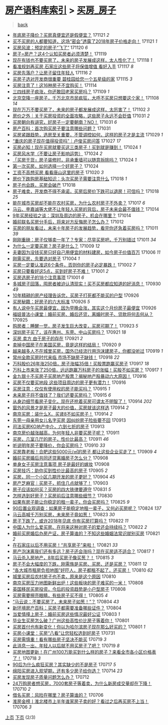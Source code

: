 [房产语料库索引](../../README.md)  > [买房_房子](买房_房子.md)
====
> [back](../README.md)

- [年底房子降价？买房真便宜还是假便宜？](http://jkwz.applinzi.com/ittc/7038475944015168528.html#%E5%B9%B4%E5%BA%95%E6%88%BF%E5%AD%90%E9%99%8D%E4%BB%B7%EF%BC%9F%E4%B9%B0%E6%88%BF%E7%9C%9F%E4%BE%BF%E5%AE%9C%E8%BF%98%E6%98%AF%E5%81%87%E4%BE%BF%E5%AE%9C%EF%BC%9F) 171121 *2* 
- [买不买房的人都要知道，这场“密会”透露了2018年房子价格走向！](http://jkwz.applinzi.com/ittc/7038480617296102416.html#%E4%B9%B0%E4%B8%8D%E4%B9%B0%E6%88%BF%E7%9A%84%E4%BA%BA%E9%83%BD%E8%A6%81%E7%9F%A5%E9%81%93%EF%BC%8C%E8%BF%99%E5%9C%BA%E2%80%9C%E5%AF%86%E4%BC%9A%E2%80%9D%E9%80%8F%E9%9C%B2%E4%BA%862018%E5%B9%B4%E6%88%BF%E5%AD%90%E4%BB%B7%E6%A0%BC%E8%B5%B0%E5%90%91%EF%BC%81) 171121 *1* 
- [买房风波：预定的房子“飞了”](http://jkwz.applinzi.com/ittc/7038073594586858513.html#%E4%B9%B0%E6%88%BF%E9%A3%8E%E6%B3%A2%EF%BC%9A%E9%A2%84%E5%AE%9A%E7%9A%84%E6%88%BF%E5%AD%90%E2%80%9C%E9%A3%9E%E4%BA%86%E2%80%9D) 171120 *6* 
- [房子=房产？这4个认知买房者必须清楚！](http://jkwz.applinzi.com/ittc/7036979963914355729.html#%E6%88%BF%E5%AD%90%3D%E6%88%BF%E4%BA%A7%EF%BC%9F%E8%BF%994%E4%B8%AA%E8%AE%A4%E7%9F%A5%E4%B9%B0%E6%88%BF%E8%80%85%E5%BF%85%E9%A1%BB%E6%B8%85%E6%A5%9A%EF%BC%81) 171119  
- [现在有钱也不要买房了，未来的房子发展成这样，太人性化了！](http://jkwz.applinzi.com/ittc/7037423406272742416.html#%E7%8E%B0%E5%9C%A8%E6%9C%89%E9%92%B1%E4%B9%9F%E4%B8%8D%E8%A6%81%E4%B9%B0%E6%88%BF%E4%BA%86%EF%BC%8C%E6%9C%AA%E6%9D%A5%E7%9A%84%E6%88%BF%E5%AD%90%E5%8F%91%E5%B1%95%E6%88%90%E8%BF%99%E6%A0%B7%EF%BC%8C%E5%A4%AA%E4%BA%BA%E6%80%A7%E5%8C%96%E4%BA%86%EF%BC%81) 171118 *1* 
- [看准规划再买房 石家庄这些房子将保值增值 看好入手](http://jkwz.applinzi.com/ittc/7036881013102347280.html#%E7%9C%8B%E5%87%86%E8%A7%84%E5%88%92%E5%86%8D%E4%B9%B0%E6%88%BF+%E7%9F%B3%E5%AE%B6%E5%BA%84%E8%BF%99%E4%BA%9B%E6%88%BF%E5%AD%90%E5%B0%86%E4%BF%9D%E5%80%BC%E5%A2%9E%E5%80%BC+%E7%9C%8B%E5%A5%BD%E5%85%A5%E6%89%8B) 171117 *8* 
- [买房先落户？让房子留住年轻人](http://jkwz.applinzi.com/ittc/7036476886752953360.html#%E4%B9%B0%E6%88%BF%E5%85%88%E8%90%BD%E6%88%B7%EF%BC%9F%E8%AE%A9%E6%88%BF%E5%AD%90%E7%95%99%E4%BD%8F%E5%B9%B4%E8%BD%BB%E4%BA%BA) 171116 *2* 
- [买房子选对开发商很重要 碧桂园给您一个五星级的家](http://jkwz.applinzi.com/ittc/7036214638834877456.html#%E4%B9%B0%E6%88%BF%E5%AD%90%E9%80%89%E5%AF%B9%E5%BC%80%E5%8F%91%E5%95%86%E5%BE%88%E9%87%8D%E8%A6%81+%E7%A2%A7%E6%A1%82%E5%9B%AD%E7%BB%99%E6%82%A8%E4%B8%80%E4%B8%AA%E4%BA%94%E6%98%9F%E7%BA%A7%E7%9A%84%E5%AE%B6) 171115 *3* 
- [买房注意了！这16种房子不宜购买！](http://jkwz.applinzi.com/ittc/7035763714773484560.html#%E4%B9%B0%E6%88%BF%E6%B3%A8%E6%84%8F%E4%BA%86%EF%BC%81%E8%BF%9916%E7%A7%8D%E6%88%BF%E5%AD%90%E4%B8%8D%E5%AE%9C%E8%B4%AD%E4%B9%B0%EF%BC%81) 171114  
- [三四线房子疯涨，你还敢回老家买房吗？](http://jkwz.applinzi.com/ittc/7033223887695905809.html#%E4%B8%89%E5%9B%9B%E7%BA%BF%E6%88%BF%E5%AD%90%E7%96%AF%E6%B6%A8%EF%BC%8C%E4%BD%A0%E8%BF%98%E6%95%A2%E5%9B%9E%E8%80%81%E5%AE%B6%E4%B9%B0%E6%88%BF%E5%90%97%EF%BC%9F) 171109 *1* 
- [北京空降一座房子，千万北京市民疯狂，大呼不买房只想要这个家！](http://jkwz.applinzi.com/ittc/7033583927866950672.html#%E5%8C%97%E4%BA%AC%E7%A9%BA%E9%99%8D%E4%B8%80%E5%BA%A7%E6%88%BF%E5%AD%90%EF%BC%8C%E5%8D%83%E4%B8%87%E5%8C%97%E4%BA%AC%E5%B8%82%E6%B0%91%E7%96%AF%E7%8B%82%EF%BC%8C%E5%A4%A7%E5%91%BC%E4%B8%8D%E4%B9%B0%E6%88%BF%E5%8F%AA%E6%83%B3%E8%A6%81%E8%BF%99%E4%B8%AA%E5%AE%B6%EF%BC%81) 171108 *14* 
- [现在万万不要买房了，未来的房子都发展成这样，太厉害了！](http://jkwz.applinzi.com/ittc/7031451986506023953.html#%E7%8E%B0%E5%9C%A8%E4%B8%87%E4%B8%87%E4%B8%8D%E8%A6%81%E4%B9%B0%E6%88%BF%E4%BA%86%EF%BC%8C%E6%9C%AA%E6%9D%A5%E7%9A%84%E6%88%BF%E5%AD%90%E9%83%BD%E5%8F%91%E5%B1%95%E6%88%90%E8%BF%99%E6%A0%B7%EF%BC%8C%E5%A4%AA%E5%8E%89%E5%AE%B3%E4%BA%86%EF%BC%81) 171102 *3* 
- [房价之外｜关于买房投资的全面攻略，这些房子永远不会贬值](http://jkwz.applinzi.com/ittc/7030631156817593360.html#%E6%88%BF%E4%BB%B7%E4%B9%8B%E5%A4%96%EF%BD%9C%E5%85%B3%E4%BA%8E%E4%B9%B0%E6%88%BF%E6%8A%95%E8%B5%84%E7%9A%84%E5%85%A8%E9%9D%A2%E6%94%BB%E7%95%A5%EF%BC%8C%E8%BF%99%E4%BA%9B%E6%88%BF%E5%AD%90%E6%B0%B8%E8%BF%9C%E4%B8%8D%E4%BC%9A%E8%B4%AC%E5%80%BC) 171031 *2* 
- [买房朝向有讲究，好房子一定要朝南？NO！](http://jkwz.applinzi.com/ittc/7030630957181305872.html#%E4%B9%B0%E6%88%BF%E6%9C%9D%E5%90%91%E6%9C%89%E8%AE%B2%E7%A9%B6%EF%BC%8C%E5%A5%BD%E6%88%BF%E5%AD%90%E4%B8%80%E5%AE%9A%E8%A6%81%E6%9C%9D%E5%8D%97%EF%BC%9FNO%EF%BC%81) 171031 *6* 
- [房产百科：首次购买房子要注意哪些问题？](http://jkwz.applinzi.com/ittc/7030623047596377105.html#%E6%88%BF%E4%BA%A7%E7%99%BE%E7%A7%91%EF%BC%9A%E9%A6%96%E6%AC%A1%E8%B4%AD%E4%B9%B0%E6%88%BF%E5%AD%90%E8%A6%81%E6%B3%A8%E6%84%8F%E5%93%AA%E4%BA%9B%E9%97%AE%E9%A2%98%EF%BC%9F) 171031  
- [买房紧跟趋势，选房至关重要，不管调控如何，这样的房子才是主流](http://jkwz.applinzi.com/ittc/7029429538084357136.html#%E4%B9%B0%E6%88%BF%E7%B4%A7%E8%B7%9F%E8%B6%8B%E5%8A%BF%EF%BC%8C%E9%80%89%E6%88%BF%E8%87%B3%E5%85%B3%E9%87%8D%E8%A6%81%EF%BC%8C%E4%B8%8D%E7%AE%A1%E8%B0%83%E6%8E%A7%E5%A6%82%E4%BD%95%EF%BC%8C%E8%BF%99%E6%A0%B7%E7%9A%84%E6%88%BF%E5%AD%90%E6%89%8D%E6%98%AF%E4%B8%BB%E6%B5%81) 171029 *1* 
- [“重庆的房子现在值得投资吗”｜卢俊买房问答](http://jkwz.applinzi.com/ittc/7029125596360213520.html#%E2%80%9C%E9%87%8D%E5%BA%86%E7%9A%84%E6%88%BF%E5%AD%90%E7%8E%B0%E5%9C%A8%E5%80%BC%E5%BE%97%E6%8A%95%E8%B5%84%E5%90%97%E2%80%9D%EF%BD%9C%E5%8D%A2%E4%BF%8A%E4%B9%B0%E6%88%BF%E9%97%AE%E7%AD%94) 171027 *17* 
- [买房必知！现在买房就要买这三类房子！买到就是赚到！](http://jkwz.applinzi.com/ittc/7028124972126569489.html#%E4%B9%B0%E6%88%BF%E5%BF%85%E7%9F%A5%EF%BC%81%E7%8E%B0%E5%9C%A8%E4%B9%B0%E6%88%BF%E5%B0%B1%E8%A6%81%E4%B9%B0%E8%BF%99%E4%B8%89%E7%B1%BB%E6%88%BF%E5%AD%90%EF%BC%81%E4%B9%B0%E5%88%B0%E5%B0%B1%E6%98%AF%E8%B5%9A%E5%88%B0%EF%BC%81) 171024 *1* 
- [买房风水学（不要让房子影响运势）](http://jkwz.applinzi.com/ittc/7028088724758463504.html#%E4%B9%B0%E6%88%BF%E9%A3%8E%E6%B0%B4%E5%AD%A6%EF%BC%88%E4%B8%8D%E8%A6%81%E8%AE%A9%E6%88%BF%E5%AD%90%E5%BD%B1%E5%93%8D%E8%BF%90%E5%8A%BF%EF%BC%89) 171024 *2* 
- [「买房干货」房子装修时，非承重墙可以随意拆除吗？](http://jkwz.applinzi.com/ittc/7028085644226724880.html#%E3%80%8C%E4%B9%B0%E6%88%BF%E5%B9%B2%E8%B4%A7%E3%80%8D%E6%88%BF%E5%AD%90%E8%A3%85%E4%BF%AE%E6%97%B6%EF%BC%8C%E9%9D%9E%E6%89%BF%E9%87%8D%E5%A2%99%E5%8F%AF%E4%BB%A5%E9%9A%8F%E6%84%8F%E6%8B%86%E9%99%A4%E5%90%97%EF%BC%9F) 171024 *1* 
- [第一次买房，如何选择一个好房子？](http://jkwz.applinzi.com/ittc/7027941449218393105.html#%E7%AC%AC%E4%B8%80%E6%AC%A1%E4%B9%B0%E6%88%BF%EF%BC%8C%E5%A6%82%E4%BD%95%E9%80%89%E6%8B%A9%E4%B8%80%E4%B8%AA%E5%A5%BD%E6%88%BF%E5%AD%90%EF%BC%9F) 171024  
- [工资不高想买房 看看唐山这里的房子](http://jkwz.applinzi.com/ittc/7026467007145444369.html#%E5%B7%A5%E8%B5%84%E4%B8%8D%E9%AB%98%E6%83%B3%E4%B9%B0%E6%88%BF+%E7%9C%8B%E7%9C%8B%E5%94%90%E5%B1%B1%E8%BF%99%E9%87%8C%E7%9A%84%E6%88%BF%E5%AD%90) 171020 *3* 
- [房价下跌购房基础知识：头次买房子需要注意什么](http://jkwz.applinzi.com/ittc/7025908240452420624.html#%E6%88%BF%E4%BB%B7%E4%B8%8B%E8%B7%8C%E8%B4%AD%E6%88%BF%E5%9F%BA%E7%A1%80%E7%9F%A5%E8%AF%86%EF%BC%9A%E5%A4%B4%E6%AC%A1%E4%B9%B0%E6%88%BF%E5%AD%90%E9%9C%80%E8%A6%81%E6%B3%A8%E6%84%8F%E4%BB%80%E4%B9%88) 171018 *1* 
- [房子也会跌，买房会破产](http://jkwz.applinzi.com/ittc/7023202536897643536.html#%E6%88%BF%E5%AD%90%E4%B9%9F%E4%BC%9A%E8%B7%8C%EF%BC%8C%E4%B9%B0%E6%88%BF%E4%BC%9A%E7%A0%B4%E4%BA%A7) 171018  
- [房子难卖，开发商不得不承诺，买房后房价下跌可以退房！可信吗？](http://jkwz.applinzi.com/ittc/7025335944763409425.html#%E6%88%BF%E5%AD%90%E9%9A%BE%E5%8D%96%EF%BC%8C%E5%BC%80%E5%8F%91%E5%95%86%E4%B8%8D%E5%BE%97%E4%B8%8D%E6%89%BF%E8%AF%BA%EF%BC%8C%E4%B9%B0%E6%88%BF%E5%90%8E%E6%88%BF%E4%BB%B7%E4%B8%8B%E8%B7%8C%E5%8F%AF%E4%BB%A5%E9%80%80%E6%88%BF%EF%BC%81%E5%8F%AF%E4%BF%A1%E5%90%97%EF%BC%9F) 171018 *25* 
- [能在城市买房却不能在农村买房，为什么农村房子不外卖？](http://jkwz.applinzi.com/ittc/7025348908639847441.html#%E8%83%BD%E5%9C%A8%E5%9F%8E%E5%B8%82%E4%B9%B0%E6%88%BF%E5%8D%B4%E4%B8%8D%E8%83%BD%E5%9C%A8%E5%86%9C%E6%9D%91%E4%B9%B0%E6%88%BF%EF%BC%8C%E4%B8%BA%E4%BB%80%E4%B9%88%E5%86%9C%E6%9D%91%E6%88%BF%E5%AD%90%E4%B8%8D%E5%A4%96%E5%8D%96%EF%BC%9F) 171017 *6* 
- [马云、李嘉诚等大佬不让年轻人买房的背后，房子未来会最不值钱？](http://jkwz.applinzi.com/ittc/7024444293274666000.html#%E9%A9%AC%E4%BA%91%E3%80%81%E6%9D%8E%E5%98%89%E8%AF%9A%E7%AD%89%E5%A4%A7%E4%BD%AC%E4%B8%8D%E8%AE%A9%E5%B9%B4%E8%BD%BB%E4%BA%BA%E4%B9%B0%E6%88%BF%E7%9A%84%E8%83%8C%E5%90%8E%EF%BC%8C%E6%88%BF%E5%AD%90%E6%9C%AA%E6%9D%A5%E4%BC%9A%E6%9C%80%E4%B8%8D%E5%80%BC%E9%92%B1%EF%BC%9F) 171014  
- [9年买房经验之谈：深圳及周边的房子，机会在哪里？](http://jkwz.applinzi.com/ittc/7024327762599478288.html#9%E5%B9%B4%E4%B9%B0%E6%88%BF%E7%BB%8F%E9%AA%8C%E4%B9%8B%E8%B0%88%EF%BC%9A%E6%B7%B1%E5%9C%B3%E5%8F%8A%E5%91%A8%E8%BE%B9%E7%9A%84%E6%88%BF%E5%AD%90%EF%BC%8C%E6%9C%BA%E4%BC%9A%E5%9C%A8%E5%93%AA%E9%87%8C%EF%BC%9F) 171014  
- [婚前联名买房分手后，将来对方反悔房子怎么办？](http://jkwz.applinzi.com/ittc/7023481778541691920.html#%E5%A9%9A%E5%89%8D%E8%81%94%E5%90%8D%E4%B9%B0%E6%88%BF%E5%88%86%E6%89%8B%E5%90%8E%EF%BC%8C%E5%B0%86%E6%9D%A5%E5%AF%B9%E6%96%B9%E5%8F%8D%E6%82%94%E6%88%BF%E5%AD%90%E6%80%8E%E4%B9%88%E5%8A%9E%EF%BC%9F) 171012  
- [买房的朋友看过，未来十年房子的发展趋势，看完你还急着买房吗？](http://jkwz.applinzi.com/ittc/7023288386373288977.html#%E4%B9%B0%E6%88%BF%E7%9A%84%E6%9C%8B%E5%8F%8B%E7%9C%8B%E8%BF%87%EF%BC%8C%E6%9C%AA%E6%9D%A5%E5%8D%81%E5%B9%B4%E6%88%BF%E5%AD%90%E7%9A%84%E5%8F%91%E5%B1%95%E8%B6%8B%E5%8A%BF%EF%BC%8C%E7%9C%8B%E5%AE%8C%E4%BD%A0%E8%BF%98%E6%80%A5%E7%9D%80%E4%B9%B0%E6%88%BF%E5%90%97%EF%BC%9F) 171011 *39* 
- [刚刚重磅：房子仅够卖一年了？专家：尽早买房吧，千万别错过](http://jkwz.applinzi.com/ittc/7023263357858219025.html#%E5%88%9A%E5%88%9A%E9%87%8D%E7%A3%85%EF%BC%9A%E6%88%BF%E5%AD%90%E4%BB%85%E5%A4%9F%E5%8D%96%E4%B8%80%E5%B9%B4%E4%BA%86%EF%BC%9F%E4%B8%93%E5%AE%B6%EF%BC%9A%E5%B0%BD%E6%97%A9%E4%B9%B0%E6%88%BF%E5%90%A7%EF%BC%8C%E5%8D%83%E4%B8%87%E5%88%AB%E9%94%99%E8%BF%87) 171011 *34* 
- [为什么一定要买房？房子是什么？](http://jkwz.applinzi.com/ittc/7022464882463736848.html#%E4%B8%BA%E4%BB%80%E4%B9%88%E4%B8%80%E5%AE%9A%E8%A6%81%E4%B9%B0%E6%88%BF%EF%BC%9F%E6%88%BF%E5%AD%90%E6%98%AF%E4%BB%80%E4%B9%88%EF%BC%9F) 171009 *12* 
- [夫妻因为没钱买房只好自己用便宜的材料建房，如今房子价值百万](http://jkwz.applinzi.com/ittc/7021226327468934160.html#%E5%A4%AB%E5%A6%BB%E5%9B%A0%E4%B8%BA%E6%B2%A1%E9%92%B1%E4%B9%B0%E6%88%BF%E5%8F%AA%E5%A5%BD%E8%87%AA%E5%B7%B1%E7%94%A8%E4%BE%BF%E5%AE%9C%E7%9A%84%E6%9D%90%E6%96%99%E5%BB%BA%E6%88%BF%EF%BC%8C%E5%A6%82%E4%BB%8A%E6%88%BF%E5%AD%90%E4%BB%B7%E5%80%BC%E7%99%BE%E4%B8%87) 171006 *11* 
- [刚需买房，先要选对房子](http://jkwz.applinzi.com/ittc/7020663176750957584.html#%E5%88%9A%E9%9C%80%E4%B9%B0%E6%88%BF%EF%BC%8C%E5%85%88%E8%A6%81%E9%80%89%E5%AF%B9%E6%88%BF%E5%AD%90) 171004 *1* 
- [买房一定要认准这6个条件，否则你的房子必定暴跌！](http://jkwz.applinzi.com/ittc/7019866297771492368.html#%E4%B9%B0%E6%88%BF%E4%B8%80%E5%AE%9A%E8%A6%81%E8%AE%A4%E5%87%86%E8%BF%996%E4%B8%AA%E6%9D%A1%E4%BB%B6%EF%BC%8C%E5%90%A6%E5%88%99%E4%BD%A0%E7%9A%84%E6%88%BF%E5%AD%90%E5%BF%85%E5%AE%9A%E6%9A%B4%E8%B7%8C%EF%BC%81) 171002 *7* 
- [买房只要看好这5点，买到好房子不难！](http://jkwz.applinzi.com/ittc/7019479801839223825.html#%E4%B9%B0%E6%88%BF%E5%8F%AA%E8%A6%81%E7%9C%8B%E5%A5%BD%E8%BF%995%E7%82%B9%EF%BC%8C%E4%B9%B0%E5%88%B0%E5%A5%BD%E6%88%BF%E5%AD%90%E4%B8%8D%E9%9A%BE%EF%BC%81) 171001 *2* 
- [买房选房子的18个注意事项](http://jkwz.applinzi.com/ittc/7019396597027439633.html#%E4%B9%B0%E6%88%BF%E9%80%89%E6%88%BF%E5%AD%90%E7%9A%8418%E4%B8%AA%E6%B3%A8%E6%84%8F%E4%BA%8B%E9%A1%B9) 171001 *6* 
- [多城房子回落，囤房者被迫认清现实！买不买房都应知道的好消息！](http://jkwz.applinzi.com/ittc/7019072527262024720.html#%E5%A4%9A%E5%9F%8E%E6%88%BF%E5%AD%90%E5%9B%9E%E8%90%BD%EF%BC%8C%E5%9B%A4%E6%88%BF%E8%80%85%E8%A2%AB%E8%BF%AB%E8%AE%A4%E6%B8%85%E7%8E%B0%E5%AE%9E%EF%BC%81%E4%B9%B0%E4%B8%8D%E4%B9%B0%E6%88%BF%E9%83%BD%E5%BA%94%E7%9F%A5%E9%81%93%E7%9A%84%E5%A5%BD%E6%B6%88%E6%81%AF%EF%BC%81) 170930 *49* 
- [10年精耕的房产经理告诉您，买房子打死都不能买的户型](http://jkwz.applinzi.com/ittc/7017705376974373905.html#10%E5%B9%B4%E7%B2%BE%E8%80%95%E7%9A%84%E6%88%BF%E4%BA%A7%E7%BB%8F%E7%90%86%E5%91%8A%E8%AF%89%E6%82%A8%EF%BC%8C%E4%B9%B0%E6%88%BF%E5%AD%90%E6%89%93%E6%AD%BB%E9%83%BD%E4%B8%8D%E8%83%BD%E4%B9%B0%E7%9A%84%E6%88%B7%E5%9E%8B) 170926  
- [买房秘籍：好房子的六大标准](http://jkwz.applinzi.com/ittc/7017576431419393041.html#%E4%B9%B0%E6%88%BF%E7%A7%98%E7%B1%8D%EF%BC%9A%E5%A5%BD%E6%88%BF%E5%AD%90%E7%9A%84%E5%85%AD%E5%A4%A7%E6%A0%87%E5%87%86) 170926 *5* 
- [有人说中午买房最便宜，因为早晚会涨，其实这个月份房子最便宜](http://jkwz.applinzi.com/ittc/7017568498950341648.html#%E6%9C%89%E4%BA%BA%E8%AF%B4%E4%B8%AD%E5%8D%88%E4%B9%B0%E6%88%BF%E6%9C%80%E4%BE%BF%E5%AE%9C%EF%BC%8C%E5%9B%A0%E4%B8%BA%E6%97%A9%E6%99%9A%E4%BC%9A%E6%B6%A8%EF%BC%8C%E5%85%B6%E5%AE%9E%E8%BF%99%E4%B8%AA%E6%9C%88%E4%BB%BD%E6%88%BF%E5%AD%90%E6%9C%80%E4%BE%BF%E5%AE%9C) 170926  
- [福妞普法小课堂｜婚前买房、婚后还贷，离婚时房子、贷款将何去何从？](http://jkwz.applinzi.com/ittc/7017359117755352080.html#%E7%A6%8F%E5%A6%9E%E6%99%AE%E6%B3%95%E5%B0%8F%E8%AF%BE%E5%A0%82%EF%BD%9C%E5%A9%9A%E5%89%8D%E4%B9%B0%E6%88%BF%E3%80%81%E5%A9%9A%E5%90%8E%E8%BF%98%E8%B4%B7%EF%BC%8C%E7%A6%BB%E5%A9%9A%E6%97%B6%E6%88%BF%E5%AD%90%E3%80%81%E8%B4%B7%E6%AC%BE%E5%B0%86%E4%BD%95%E5%8E%BB%E4%BD%95%E4%BB%8E%EF%BC%9F) 170925  
- [购房者：睡醒一觉，房子发生巨大改变，买房可期了！](http://jkwz.applinzi.com/ittc/7016485248827917329.html#%E8%B4%AD%E6%88%BF%E8%80%85%EF%BC%9A%E7%9D%A1%E9%86%92%E4%B8%80%E8%A7%89%EF%BC%8C%E6%88%BF%E5%AD%90%E5%8F%91%E7%94%9F%E5%B7%A8%E5%A4%A7%E6%94%B9%E5%8F%98%EF%BC%8C%E4%B9%B0%E6%88%BF%E5%8F%AF%E6%9C%9F%E4%BA%86%EF%BC%81) 170923 *5* 
- [深圳房子买了，该在惠州、东莞、中山买房吗？](http://jkwz.applinzi.com/ittc/7015814341608342544.html#%E6%B7%B1%E5%9C%B3%E6%88%BF%E5%AD%90%E4%B9%B0%E4%BA%86%EF%BC%8C%E8%AF%A5%E5%9C%A8%E6%83%A0%E5%B7%9E%E3%80%81%E4%B8%9C%E8%8E%9E%E3%80%81%E4%B8%AD%E5%B1%B1%E4%B9%B0%E6%88%BF%E5%90%97%EF%BC%9F) 170921 *18* 
- [买房 卖方 由于房子的存在](http://jkwz.applinzi.com/ittc/7015764880613966864.html#%E4%B9%B0%E6%88%BF+%E5%8D%96%E6%96%B9+%E7%94%B1%E4%BA%8E%E6%88%BF%E5%AD%90%E7%9A%84%E5%AD%98%E5%9C%A8) 170921 *2* 
- [卖掉中国房子在美国买房，竟是这样的结局！](http://jkwz.applinzi.com/ittc/7015420491869979665.html#%E5%8D%96%E6%8E%89%E4%B8%AD%E5%9B%BD%E6%88%BF%E5%AD%90%E5%9C%A8%E7%BE%8E%E5%9B%BD%E4%B9%B0%E6%88%BF%EF%BC%8C%E7%AB%9F%E6%98%AF%E8%BF%99%E6%A0%B7%E7%9A%84%E7%BB%93%E5%B1%80%EF%BC%81) 170920 *9* 
- [越来越多人不在城里买房，国外已经流行用泡沫建房子，你都没听过](http://jkwz.applinzi.com/ittc/7015056718684488721.html#%E8%B6%8A%E6%9D%A5%E8%B6%8A%E5%A4%9A%E4%BA%BA%E4%B8%8D%E5%9C%A8%E5%9F%8E%E9%87%8C%E4%B9%B0%E6%88%BF%EF%BC%8C%E5%9B%BD%E5%A4%96%E5%B7%B2%E7%BB%8F%E6%B5%81%E8%A1%8C%E7%94%A8%E6%B3%A1%E6%B2%AB%E5%BB%BA%E6%88%BF%E5%AD%90%EF%BC%8C%E4%BD%A0%E9%83%BD%E6%B2%A1%E5%90%AC%E8%BF%87) 170919 *1* 
- [常州全款买房时代来临 市场不缺房子缺钱！](http://jkwz.applinzi.com/ittc/7014676129041089553.html#%E5%B8%B8%E5%B7%9E%E5%85%A8%E6%AC%BE%E4%B9%B0%E6%88%BF%E6%97%B6%E4%BB%A3%E6%9D%A5%E4%B8%B4+%E5%B8%82%E5%9C%BA%E4%B8%8D%E7%BC%BA%E6%88%BF%E5%AD%90%E7%BC%BA%E9%92%B1%EF%BC%81) 170918 *22* 
- [万科股价26年涨250倍，房子涨幅35倍！买股票跑赢买房子](http://jkwz.applinzi.com/ittc/7014209428004537360.html#%E4%B8%87%E7%A7%91%E8%82%A1%E4%BB%B726%E5%B9%B4%E6%B6%A8250%E5%80%8D%EF%BC%8C%E6%88%BF%E5%AD%90%E6%B6%A8%E5%B9%8535%E5%80%8D%EF%BC%81%E4%B9%B0%E8%82%A1%E7%A5%A8%E8%B7%91%E8%B5%A2%E4%B9%B0%E6%88%BF%E5%AD%90) 170917 *18* 
- [万科上市来涨了250倍，远远跑赢万科房子的涨幅！买股不如买房？](http://jkwz.applinzi.com/ittc/7014209427962594320.html#%E4%B8%87%E7%A7%91%E4%B8%8A%E5%B8%82%E6%9D%A5%E6%B6%A8%E4%BA%86250%E5%80%8D%EF%BC%8C%E8%BF%9C%E8%BF%9C%E8%B7%91%E8%B5%A2%E4%B8%87%E7%A7%91%E6%88%BF%E5%AD%90%E7%9A%84%E6%B6%A8%E5%B9%85%EF%BC%81%E4%B9%B0%E8%82%A1%E4%B8%8D%E5%A6%82%E4%B9%B0%E6%88%BF%EF%BC%9F) 170917 *1* 
- [金九银十不买房子买房地产股票？揭秘地产股暴动六大原因！](http://jkwz.applinzi.com/ittc/7014025023625626641.html#%E9%87%91%E4%B9%9D%E9%93%B6%E5%8D%81%E4%B8%8D%E4%B9%B0%E6%88%BF%E5%AD%90%E4%B9%B0%E6%88%BF%E5%9C%B0%E4%BA%A7%E8%82%A1%E7%A5%A8%EF%BC%9F%E6%8F%AD%E7%A7%98%E5%9C%B0%E4%BA%A7%E8%82%A1%E6%9A%B4%E5%8A%A8%E5%85%AD%E5%A4%A7%E5%8E%9F%E5%9B%A0%EF%BC%81) 170916  
- [买房不仅要买地段 这些项目周边的房子更有潜力！](http://jkwz.applinzi.com/ittc/7013102955639866384.html#%E4%B9%B0%E6%88%BF%E4%B8%8D%E4%BB%85%E8%A6%81%E4%B9%B0%E5%9C%B0%E6%AE%B5+%E8%BF%99%E4%BA%9B%E9%A1%B9%E7%9B%AE%E5%91%A8%E8%BE%B9%E7%9A%84%E6%88%BF%E5%AD%90%E6%9B%B4%E6%9C%89%E6%BD%9C%E5%8A%9B%EF%BC%81) 170916  
- [买房注意：仅仅有使用权的房子能买吗？](http://jkwz.applinzi.com/ittc/7013572033164870672.html#%E4%B9%B0%E6%88%BF%E6%B3%A8%E6%84%8F%EF%BC%9A%E4%BB%85%E4%BB%85%E6%9C%89%E4%BD%BF%E7%94%A8%E6%9D%83%E7%9A%84%E6%88%BF%E5%AD%90%E8%83%BD%E4%B9%B0%E5%90%97%EF%BC%9F) 170915 *1* 
- [未来房子将不值钱了？我们还要买房吗？](http://jkwz.applinzi.com/ittc/7013348148754514961.html#%E6%9C%AA%E6%9D%A5%E6%88%BF%E5%AD%90%E5%B0%86%E4%B8%8D%E5%80%BC%E9%92%B1%E4%BA%86%EF%BC%9F%E6%88%91%E4%BB%AC%E8%BF%98%E8%A6%81%E4%B9%B0%E6%88%BF%E5%90%97%EF%BC%9F) 170915 *6* 
- [从身边细节看房子变化，现在还抢着买房可谓太不明智了！](http://jkwz.applinzi.com/ittc/7013180205672432656.html#%E4%BB%8E%E8%BA%AB%E8%BE%B9%E7%BB%86%E8%8A%82%E7%9C%8B%E6%88%BF%E5%AD%90%E5%8F%98%E5%8C%96%EF%BC%8C%E7%8E%B0%E5%9C%A8%E8%BF%98%E6%8A%A2%E7%9D%80%E4%B9%B0%E6%88%BF%E5%8F%AF%E8%B0%93%E5%A4%AA%E4%B8%8D%E6%98%8E%E6%99%BA%E4%BA%86%EF%BC%81) 170914 *202* 
- [窗外的风景才是房子最大的价值，买房就该这样选](http://jkwz.applinzi.com/ittc/7013171343934358544.html#%E7%AA%97%E5%A4%96%E7%9A%84%E9%A3%8E%E6%99%AF%E6%89%8D%E6%98%AF%E6%88%BF%E5%AD%90%E6%9C%80%E5%A4%A7%E7%9A%84%E4%BB%B7%E5%80%BC%EF%BC%8C%E4%B9%B0%E6%88%BF%E5%B0%B1%E8%AF%A5%E8%BF%99%E6%A0%B7%E9%80%89) 170914 *2* 
- [南京买房：装什么X，买肾8不如买房子！](http://jkwz.applinzi.com/ittc/7013106369853654033.html#%E5%8D%97%E4%BA%AC%E4%B9%B0%E6%88%BF%EF%BC%9A%E8%A3%85%E4%BB%80%E4%B9%88X%EF%BC%8C%E4%B9%B0%E8%82%BE8%E4%B8%8D%E5%A6%82%E4%B9%B0%E6%88%BF%E5%AD%90%EF%BC%81) 170914 *2* 
- [东莞一母亲用女儿名字买房 因纠纷房子险些要不回](http://jkwz.applinzi.com/ittc/7012837565399565072.html#%E4%B8%9C%E8%8E%9E%E4%B8%80%E6%AF%8D%E4%BA%B2%E7%94%A8%E5%A5%B3%E5%84%BF%E5%90%8D%E5%AD%97%E4%B9%B0%E6%88%BF+%E5%9B%A0%E7%BA%A0%E7%BA%B7%E6%88%BF%E5%AD%90%E9%99%A9%E4%BA%9B%E8%A6%81%E4%B8%8D%E5%9B%9E) 170913  
- [司法买房KO地产中介，六到七折的房子](http://jkwz.applinzi.com/ittc/7012816299007411217.html#%E5%8F%B8%E6%B3%95%E4%B9%B0%E6%88%BFKO%E5%9C%B0%E4%BA%A7%E4%B8%AD%E4%BB%8B%EF%BC%8C%E5%85%AD%E5%88%B0%E4%B8%83%E6%8A%98%E7%9A%84%E6%88%BF%E5%AD%90) 170913  
- [南京房价越涨越高，为何年轻人非要买房子呢？](http://jkwz.applinzi.com/ittc/7012119103798772497.html#%E5%8D%97%E4%BA%AC%E6%88%BF%E4%BB%B7%E8%B6%8A%E6%B6%A8%E8%B6%8A%E9%AB%98%EF%BC%8C%E4%B8%BA%E4%BD%95%E5%B9%B4%E8%BD%BB%E4%BA%BA%E9%9D%9E%E8%A6%81%E4%B9%B0%E6%88%BF%E5%AD%90%E5%91%A2%EF%BC%9F) 170911  
- [买房，几室几厅的房子，性价比最高？](http://jkwz.applinzi.com/ittc/7011639300180149264.html#%E4%B9%B0%E6%88%BF%EF%BC%8C%E5%87%A0%E5%AE%A4%E5%87%A0%E5%8E%85%E7%9A%84%E6%88%BF%E5%AD%90%EF%BC%8C%E6%80%A7%E4%BB%B7%E6%AF%94%E6%9C%80%E9%AB%98%EF%BC%9F) 170911 *46* 
- [听说明年房子要降价，你会买房吗？](http://jkwz.applinzi.com/ittc/7011581685286831120.html#%E5%90%AC%E8%AF%B4%E6%98%8E%E5%B9%B4%E6%88%BF%E5%AD%90%E8%A6%81%E9%99%8D%E4%BB%B7%EF%BC%8C%E4%BD%A0%E4%BC%9A%E4%B9%B0%E6%88%BF%E5%90%97%EF%BC%9F) 170910 *33* 
- [买房靠老板！合肥这些5000元/㎡的房子 都让这些企业买走了！](http://jkwz.applinzi.com/ittc/7011428637679813648.html#%E4%B9%B0%E6%88%BF%E9%9D%A0%E8%80%81%E6%9D%BF%EF%BC%81%E5%90%88%E8%82%A5%E8%BF%99%E4%BA%9B5000%E5%85%83%2F%E3%8E%A1%E7%9A%84%E6%88%BF%E5%AD%90+%E9%83%BD%E8%AE%A9%E8%BF%99%E4%BA%9B%E4%BC%81%E4%B8%9A%E4%B9%B0%E8%B5%B0%E4%BA%86%EF%BC%81) 170909 *4* 
- [婚前买房婚后共同还贷离婚房子怎么分？](http://jkwz.applinzi.com/ittc/7010951434701636369.html#%E5%A9%9A%E5%89%8D%E4%B9%B0%E6%88%BF%E5%A9%9A%E5%90%8E%E5%85%B1%E5%90%8C%E8%BF%98%E8%B4%B7%E7%A6%BB%E5%A9%9A%E6%88%BF%E5%AD%90%E6%80%8E%E4%B9%88%E5%88%86%EF%BC%9F) 170908  
- [单身女子买房注意事项 房子是最好的嫁妆](http://jkwz.applinzi.com/ittc/7010948968476050192.html#%E5%8D%95%E8%BA%AB%E5%A5%B3%E5%AD%90%E4%B9%B0%E6%88%BF%E6%B3%A8%E6%84%8F%E4%BA%8B%E9%A1%B9+%E6%88%BF%E5%AD%90%E6%98%AF%E6%9C%80%E5%A5%BD%E7%9A%84%E5%AB%81%E5%A6%86) 170908  
- [买房技巧：助你买到性价比最高的房子](http://jkwz.applinzi.com/ittc/7009889166954071057.html#%E4%B9%B0%E6%88%BF%E6%8A%80%E5%B7%A7%EF%BC%9A%E5%8A%A9%E4%BD%A0%E4%B9%B0%E5%88%B0%E6%80%A7%E4%BB%B7%E6%AF%94%E6%9C%80%E9%AB%98%E7%9A%84%E6%88%BF%E5%AD%90) 170905 *2* 
- [买房，同一个小区几期开发的房子更好？](http://jkwz.applinzi.com/ittc/7009339826070094865.html#%E4%B9%B0%E6%88%BF%EF%BC%8C%E5%90%8C%E4%B8%80%E4%B8%AA%E5%B0%8F%E5%8C%BA%E5%87%A0%E6%9C%9F%E5%BC%80%E5%8F%91%E7%9A%84%E6%88%BF%E5%AD%90%E6%9B%B4%E5%A5%BD%EF%BC%9F) 170904 *45* 
- [房产芝麻官｜买房子，抓住几点就够了！](http://jkwz.applinzi.com/ittc/7009136137866839056.html#%E6%88%BF%E4%BA%A7%E8%8A%9D%E9%BA%BB%E5%AE%98%EF%BD%9C%E4%B9%B0%E6%88%BF%E5%AD%90%EF%BC%8C%E6%8A%93%E4%BD%8F%E5%87%A0%E7%82%B9%E5%B0%B1%E5%A4%9F%E4%BA%86%EF%BC%81) 170903  
- [房子应该如何买？买房的四大铁律要遵守](http://jkwz.applinzi.com/ittc/7007917660371944465.html#%E6%88%BF%E5%AD%90%E5%BA%94%E8%AF%A5%E5%A6%82%E4%BD%95%E4%B9%B0%EF%BC%9F%E4%B9%B0%E6%88%BF%E7%9A%84%E5%9B%9B%E5%A4%A7%E9%93%81%E5%BE%8B%E8%A6%81%E9%81%B5%E5%AE%88) 170831 *5* 
- [怎样选到好房子？买房前后注意哪些细节？](http://jkwz.applinzi.com/ittc/7007542300287435793.html#%E6%80%8E%E6%A0%B7%E9%80%89%E5%88%B0%E5%A5%BD%E6%88%BF%E5%AD%90%EF%BC%9F%E4%B9%B0%E6%88%BF%E5%89%8D%E5%90%8E%E6%B3%A8%E6%84%8F%E5%93%AA%E4%BA%9B%E7%BB%86%E8%8A%82%EF%BC%9F) 170830  
- [如果有房子能让你稳定的租一辈子，你会买房吗？](http://jkwz.applinzi.com/ittc/7005529471774622737.html#%E5%A6%82%E6%9E%9C%E6%9C%89%E6%88%BF%E5%AD%90%E8%83%BD%E8%AE%A9%E4%BD%A0%E7%A8%B3%E5%AE%9A%E7%9A%84%E7%A7%9F%E4%B8%80%E8%BE%88%E5%AD%90%EF%BC%8C%E4%BD%A0%E4%BC%9A%E4%B9%B0%E6%88%BF%E5%90%97%EF%BC%9F) 170825 *9* 
- [90后置业观调查：如果房子能稳定地租一辈子，又何必买房呢？](http://jkwz.applinzi.com/ittc/7005419721082799120.html#90%E5%90%8E%E7%BD%AE%E4%B8%9A%E8%A7%82%E8%B0%83%E6%9F%A5%EF%BC%9A%E5%A6%82%E6%9E%9C%E6%88%BF%E5%AD%90%E8%83%BD%E7%A8%B3%E5%AE%9A%E5%9C%B0%E7%A7%9F%E4%B8%80%E8%BE%88%E5%AD%90%EF%BC%8C%E5%8F%88%E4%BD%95%E5%BF%85%E4%B9%B0%E6%88%BF%E5%91%A2%EF%BC%9F) 170824 *137* 
- [马云高喊千万别买房，未来房子竟如葱！](http://jkwz.applinzi.com/ittc/7005097588293108753.html#%E9%A9%AC%E4%BA%91%E9%AB%98%E5%96%8A%E5%8D%83%E4%B8%87%E5%88%AB%E4%B9%B0%E6%88%BF%EF%BC%8C%E6%9C%AA%E6%9D%A5%E6%88%BF%E5%AD%90%E7%AB%9F%E5%A6%82%E8%91%B1%EF%BC%81) 170823 *30* 
- [房子下跌了，或许2018年见底 你有买房打算吗？](http://jkwz.applinzi.com/ittc/7004646131072762896.html#%E6%88%BF%E5%AD%90%E4%B8%8B%E8%B7%8C%E4%BA%86%EF%BC%8C%E6%88%96%E8%AE%B82018%E5%B9%B4%E8%A7%81%E5%BA%95+%E4%BD%A0%E6%9C%89%E4%B9%B0%E6%88%BF%E6%89%93%E7%AE%97%E5%90%97%EF%BC%9F) 170822 *11* 
- [中国人为什么爱买房、在将来这种对房子的爱还会持续吗？](http://jkwz.applinzi.com/ittc/7004381146052559888.html#%E4%B8%AD%E5%9B%BD%E4%BA%BA%E4%B8%BA%E4%BB%80%E4%B9%88%E7%88%B1%E4%B9%B0%E6%88%BF%E3%80%81%E5%9C%A8%E5%B0%86%E6%9D%A5%E8%BF%99%E7%A7%8D%E5%AF%B9%E6%88%BF%E5%AD%90%E7%9A%84%E7%88%B1%E8%BF%98%E4%BC%9A%E6%8C%81%E7%BB%AD%E5%90%97%EF%BC%9F) 170822 *2* 
- [婚前买房婚后办房产证，房子算谁的？不知这些婚姻法常识就别买房](http://jkwz.applinzi.com/ittc/7004330112911410193.html#%E5%A9%9A%E5%89%8D%E4%B9%B0%E6%88%BF%E5%A9%9A%E5%90%8E%E5%8A%9E%E6%88%BF%E4%BA%A7%E8%AF%81%EF%BC%8C%E6%88%BF%E5%AD%90%E7%AE%97%E8%B0%81%E7%9A%84%EF%BC%9F%E4%B8%8D%E7%9F%A5%E8%BF%99%E4%BA%9B%E5%A9%9A%E5%A7%BB%E6%B3%95%E5%B8%B8%E8%AF%86%E5%B0%B1%E5%88%AB%E4%B9%B0%E6%88%BF) 170821 *2* 
- [在石家庄以后不用买房！“共享房子”来啦！](http://jkwz.applinzi.com/ittc/7004292063057937424.html#%E5%9C%A8%E7%9F%B3%E5%AE%B6%E5%BA%84%E4%BB%A5%E5%90%8E%E4%B8%8D%E7%94%A8%E4%B9%B0%E6%88%BF%EF%BC%81%E2%80%9C%E5%85%B1%E4%BA%AB%E6%88%BF%E5%AD%90%E2%80%9D%E6%9D%A5%E5%95%A6%EF%BC%81) 170821 *33* 
- [房产泡沫离我们还有多远？房子还会涨吗？现在买房适不适合？](http://jkwz.applinzi.com/ittc/7002860717844464657.html#%E6%88%BF%E4%BA%A7%E6%B3%A1%E6%B2%AB%E7%A6%BB%E6%88%91%E4%BB%AC%E8%BF%98%E6%9C%89%E5%A4%9A%E8%BF%9C%EF%BC%9F%E6%88%BF%E5%AD%90%E8%BF%98%E4%BC%9A%E6%B6%A8%E5%90%97%EF%BC%9F%E7%8E%B0%E5%9C%A8%E4%B9%B0%E6%88%BF%E9%80%82%E4%B8%8D%E9%80%82%E5%90%88%EF%BC%9F) 170817 *1* 
- [马云杀入房地产，8年后买房子像买葱？！](http://jkwz.applinzi.com/ittc/7002023500641207313.html#%E9%A9%AC%E4%BA%91%E6%9D%80%E5%85%A5%E6%88%BF%E5%9C%B0%E4%BA%A7%EF%BC%8C8%E5%B9%B4%E5%90%8E%E4%B9%B0%E6%88%BF%E5%AD%90%E5%83%8F%E4%B9%B0%E8%91%B1%EF%BC%9F%EF%BC%81) 170815 *3* 
- [房子不会大幅度的下跌，刚需族是买房、买房、还是买房？](http://jkwz.applinzi.com/ittc/7000517686336160785.html#%E6%88%BF%E5%AD%90%E4%B8%8D%E4%BC%9A%E5%A4%A7%E5%B9%85%E5%BA%A6%E7%9A%84%E4%B8%8B%E8%B7%8C%EF%BC%8C%E5%88%9A%E9%9C%80%E6%97%8F%E6%98%AF%E4%B9%B0%E6%88%BF%E3%80%81%E4%B9%B0%E6%88%BF%E3%80%81%E8%BF%98%E6%98%AF%E4%B9%B0%E6%88%BF%EF%BC%9F) 170811 *12* 
- [“各大城市租房负担地图”好吓人，房子都租不起了，还买房！](http://jkwz.applinzi.com/ittc/7000232144461628433.html#%E2%80%9C%E5%90%84%E5%A4%A7%E5%9F%8E%E5%B8%82%E7%A7%9F%E6%88%BF%E8%B4%9F%E6%8B%85%E5%9C%B0%E5%9B%BE%E2%80%9D%E5%A5%BD%E5%90%93%E4%BA%BA%EF%BC%8C%E6%88%BF%E5%AD%90%E9%83%BD%E7%A7%9F%E4%B8%8D%E8%B5%B7%E4%BA%86%EF%BC%8C%E8%BF%98%E4%B9%B0%E6%88%BF%EF%BC%81) 170810 *62* 
- [城里买房后农村房子也不卖，原来是这个原因](http://jkwz.applinzi.com/ittc/7000096256482083857.html#%E5%9F%8E%E9%87%8C%E4%B9%B0%E6%88%BF%E5%90%8E%E5%86%9C%E6%9D%91%E6%88%BF%E5%AD%90%E4%B9%9F%E4%B8%8D%E5%8D%96%EF%BC%8C%E5%8E%9F%E6%9D%A5%E6%98%AF%E8%BF%99%E4%B8%AA%E5%8E%9F%E5%9B%A0) 170810  
- [南京买房压力地图新鲜出炉！这些板块的房子难买的一米！](http://jkwz.applinzi.com/ittc/6999490188513133584.html#%E5%8D%97%E4%BA%AC%E4%B9%B0%E6%88%BF%E5%8E%8B%E5%8A%9B%E5%9C%B0%E5%9B%BE%E6%96%B0%E9%B2%9C%E5%87%BA%E7%82%89%EF%BC%81%E8%BF%99%E4%BA%9B%E6%9D%BF%E5%9D%97%E7%9A%84%E6%88%BF%E5%AD%90%E9%9A%BE%E4%B9%B0%E7%9A%84%E4%B8%80%E7%B1%B3%EF%BC%81) 170808  
- [英国移民买房投资，今后的投资趋势是小户型房子](http://jkwz.applinzi.com/ittc/6999372214661809168.html#%E8%8B%B1%E5%9B%BD%E7%A7%BB%E6%B0%91%E4%B9%B0%E6%88%BF%E6%8A%95%E8%B5%84%EF%BC%8C%E4%BB%8A%E5%90%8E%E7%9A%84%E6%8A%95%E8%B5%84%E8%B6%8B%E5%8A%BF%E6%98%AF%E5%B0%8F%E6%88%B7%E5%9E%8B%E6%88%BF%E5%AD%90) 170808  
- [买房需要擦亮眼睛，有些房子买不得！](http://jkwz.applinzi.com/ittc/6998427260997338129.html#%E4%B9%B0%E6%88%BF%E9%9C%80%E8%A6%81%E6%93%A6%E4%BA%AE%E7%9C%BC%E7%9D%9B%EF%BC%8C%E6%9C%89%E4%BA%9B%E6%88%BF%E5%AD%90%E4%B9%B0%E4%B8%8D%E5%BE%97%EF%BC%81) 170805 *4* 
- [“马云说：不要买房了，未来房子如葱！”？](http://jkwz.applinzi.com/ittc/6998084407293117457.html#%E2%80%9C%E9%A9%AC%E4%BA%91%E8%AF%B4%EF%BC%9A%E4%B8%8D%E8%A6%81%E4%B9%B0%E6%88%BF%E4%BA%86%EF%BC%8C%E6%9C%AA%E6%9D%A5%E6%88%BF%E5%AD%90%E5%A6%82%E8%91%B1%EF%BC%81%E2%80%9D%EF%BC%9F) 170804 *43* 
- [新环境房产百科：买房子都需要准备哪些证件？](http://jkwz.applinzi.com/ittc/6997995242023027729.html#%E6%96%B0%E7%8E%AF%E5%A2%83%E6%88%BF%E4%BA%A7%E7%99%BE%E7%A7%91%EF%BC%9A%E4%B9%B0%E6%88%BF%E5%AD%90%E9%83%BD%E9%9C%80%E8%A6%81%E5%87%86%E5%A4%87%E5%93%AA%E4%BA%9B%E8%AF%81%E4%BB%B6%EF%BC%9F) 170804  
- [当爱情撞上房子：婚前买房这些情况最好公证](http://jkwz.applinzi.com/ittc/6997524191015076880.html#%E5%BD%93%E7%88%B1%E6%83%85%E6%92%9E%E4%B8%8A%E6%88%BF%E5%AD%90%EF%BC%9A%E5%A9%9A%E5%89%8D%E4%B9%B0%E6%88%BF%E8%BF%99%E4%BA%9B%E6%83%85%E5%86%B5%E6%9C%80%E5%A5%BD%E5%85%AC%E8%AF%81) 170803 *1* 
- [毕业生买房怎么破？广州这些高性价比房子等着你！](http://jkwz.applinzi.com/ittc/6996869764704896016.html#%E6%AF%95%E4%B8%9A%E7%94%9F%E4%B9%B0%E6%88%BF%E6%80%8E%E4%B9%88%E7%A0%B4%EF%BC%9F%E5%B9%BF%E5%B7%9E%E8%BF%99%E4%BA%9B%E9%AB%98%E6%80%A7%E4%BB%B7%E6%AF%94%E6%88%BF%E5%AD%90%E7%AD%89%E7%9D%80%E4%BD%A0%EF%BC%81) 170801  
- [买房首付也有新变化！你以为哈尔滨房子现在那么好买的？](http://jkwz.applinzi.com/ittc/6996752319629493264.html#%E4%B9%B0%E6%88%BF%E9%A6%96%E4%BB%98%E4%B9%9F%E6%9C%89%E6%96%B0%E5%8F%98%E5%8C%96%EF%BC%81%E4%BD%A0%E4%BB%A5%E4%B8%BA%E5%93%88%E5%B0%94%E6%BB%A8%E6%88%BF%E5%AD%90%E7%8E%B0%E5%9C%A8%E9%82%A3%E4%B9%88%E5%A5%BD%E4%B9%B0%E7%9A%84%EF%BC%9F) 170801 *1* 
- [买房小课堂：买房“八看”让您轻松选到好房子](http://jkwz.applinzi.com/ittc/6996498638145324049.html#%E4%B9%B0%E6%88%BF%E5%B0%8F%E8%AF%BE%E5%A0%82%EF%BC%9A%E4%B9%B0%E6%88%BF%E2%80%9C%E5%85%AB%E7%9C%8B%E2%80%9D%E8%AE%A9%E6%82%A8%E8%BD%BB%E6%9D%BE%E9%80%89%E5%88%B0%E5%A5%BD%E6%88%BF%E5%AD%90) 170731  
- [买房需慎重！看有哪些房子坚决不能买](http://jkwz.applinzi.com/ittc/6992023079541539857.html#%E4%B9%B0%E6%88%BF%E9%9C%80%E6%85%8E%E9%87%8D%EF%BC%81%E7%9C%8B%E6%9C%89%E5%93%AA%E4%BA%9B%E6%88%BF%E5%AD%90%E5%9D%9A%E5%86%B3%E4%B8%8D%E8%83%BD%E4%B9%B0) 170719 *3* 
- [此消息一出，年轻人以后就不用买房子了吧？](http://jkwz.applinzi.com/ittc/6992006649555190801.html#%E6%AD%A4%E6%B6%88%E6%81%AF%E4%B8%80%E5%87%BA%EF%BC%8C%E5%B9%B4%E8%BD%BB%E4%BA%BA%E4%BB%A5%E5%90%8E%E5%B0%B1%E4%B8%8D%E7%94%A8%E4%B9%B0%E6%88%BF%E5%AD%90%E4%BA%86%E5%90%A7%EF%BC%9F) 170719 *8* 
- [买房地图更新！在广州100万能买到什么样的房子？来看全市各小区价格表了！](http://jkwz.applinzi.com/ittc/6991570502219727888.html#%E4%B9%B0%E6%88%BF%E5%9C%B0%E5%9B%BE%E6%9B%B4%E6%96%B0%EF%BC%81%E5%9C%A8%E5%B9%BF%E5%B7%9E100%E4%B8%87%E8%83%BD%E4%B9%B0%E5%88%B0%E4%BB%80%E4%B9%88%E6%A0%B7%E7%9A%84%E6%88%BF%E5%AD%90%EF%BC%9F%E6%9D%A5%E7%9C%8B%E5%85%A8%E5%B8%82%E5%90%84%E5%B0%8F%E5%8C%BA%E4%BB%B7%E6%A0%BC%E8%A1%A8%E4%BA%86%EF%BC%81) 170718 *3* 
- [90后为什么疯狂买房？其实缺少的不是房子](http://jkwz.applinzi.com/ittc/6991255947081942033.html#90%E5%90%8E%E4%B8%BA%E4%BB%80%E4%B9%88%E7%96%AF%E7%8B%82%E4%B9%B0%E6%88%BF%EF%BC%9F%E5%85%B6%E5%AE%9E%E7%BC%BA%E5%B0%91%E7%9A%84%E4%B8%8D%E6%98%AF%E6%88%BF%E5%AD%90) 170717 *5* 
- [绵阳买房进入观望期，还有多少房子给你选？](http://jkwz.applinzi.com/ittc/6990108469922104336.html#%E7%BB%B5%E9%98%B3%E4%B9%B0%E6%88%BF%E8%BF%9B%E5%85%A5%E8%A7%82%E6%9C%9B%E6%9C%9F%EF%BC%8C%E8%BF%98%E6%9C%89%E5%A4%9A%E5%B0%91%E6%88%BF%E5%AD%90%E7%BB%99%E4%BD%A0%E9%80%89%EF%BC%9F) 170714 *23* 
- [买房发现房子质量问题怎么办？](http://jkwz.applinzi.com/ittc/6989432282736493584.html#%E4%B9%B0%E6%88%BF%E5%8F%91%E7%8E%B0%E6%88%BF%E5%AD%90%E8%B4%A8%E9%87%8F%E9%97%AE%E9%A2%98%E6%80%8E%E4%B9%88%E5%8A%9E%EF%BC%9F) 170712  
- [24万购房者想买房，7000套房子等着卖，为什么新房成交量却在下降！](http://jkwz.applinzi.com/ittc/6988680640734954500.html#24%E4%B8%87%E8%B4%AD%E6%88%BF%E8%80%85%E6%83%B3%E4%B9%B0%E6%88%BF%EF%BC%8C7000%E5%A5%97%E6%88%BF%E5%AD%90%E7%AD%89%E7%9D%80%E5%8D%96%EF%BC%8C%E4%B8%BA%E4%BB%80%E4%B9%88%E6%96%B0%E6%88%BF%E6%88%90%E4%BA%A4%E9%87%8F%E5%8D%B4%E5%9C%A8%E4%B8%8B%E9%99%8D%EF%BC%81) 170710 *2* 
- [借名买房：风险在哪里？房子算谁的？](http://jkwz.applinzi.com/ittc/6986445857258734596.html#%E5%80%9F%E5%90%8D%E4%B9%B0%E6%88%BF%EF%BC%9A%E9%A3%8E%E9%99%A9%E5%9C%A8%E5%93%AA%E9%87%8C%EF%BC%9F%E6%88%BF%E5%AD%90%E7%AE%97%E8%B0%81%E7%9A%84%EF%BC%9F) 170706  
- [淮房金榜丨淮北楼市上半年谁家房子卖的好？看过之后再买房不上当！](http://jkwz.applinzi.com/ittc/6987125339003028484.html#%E6%B7%AE%E6%88%BF%E9%87%91%E6%A6%9C%E4%B8%A8%E6%B7%AE%E5%8C%97%E6%A5%BC%E5%B8%82%E4%B8%8A%E5%8D%8A%E5%B9%B4%E8%B0%81%E5%AE%B6%E6%88%BF%E5%AD%90%E5%8D%96%E7%9A%84%E5%A5%BD%EF%BC%9F%E7%9C%8B%E8%BF%87%E4%B9%8B%E5%90%8E%E5%86%8D%E4%B9%B0%E6%88%BF%E4%B8%8D%E4%B8%8A%E5%BD%93%EF%BC%81) 170706 *3* 


 [上页](买房_房子.md) [下页](买房_房子1.md)          (2/3)
